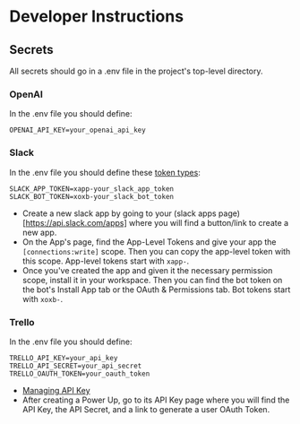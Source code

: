 # Developer Instructions
## Secrets
All secrets should go in a .env file in the project's top-level directory.

### OpenAI
In the .env file you should define:
```
OPENAI_API_KEY=your_openai_api_key
```

### Slack
In the .env file you should define these [token types](https://api.slack.com/concepts/token-types):
```
SLACK_APP_TOKEN=xapp-your_slack_app_token
SLACK_BOT_TOKEN=xoxb-your_slack_bot_token
```
- Create a new slack app by going to your (slack apps page)[https://api.slack.com/apps] where you will find a button/link to create a new app.
- On the App's page, find the App-Level Tokens and give your app the `[connections:write]` scope. Then you can copy the app-level token with this scope. App-level tokens start with `xapp-`.
- Once you've created the app and given it the necessary permission scope, install it in your workspace. Then you can find the bot token on the bot's Install App tab or the OAuth & Permissions tab. Bot tokens start with `xoxb-`.

### Trello
In the .env file you should define:
```
TRELLO_API_KEY=your_api_key
TRELLO_API_SECRET=your_api_secret
TRELLO_OAUTH_TOKEN=your_oauth_token
```
- [Managing API Key](https://developer.atlassian.com/cloud/trello/guides/rest-api/api-introduction/#managing-your-api-key) 
- After creating a Power Up, go to its API Key page where you will find the API Key, the API Secret, and a link to generate a user OAuth Token.